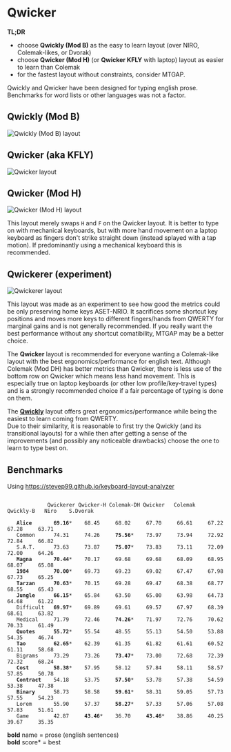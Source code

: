 # Qwicker

**TL;DR**
- choose **Qwickly (Mod B)** as the easy to learn layout (over NIRO, Colemak-likes, or Dvorak)
- choose **Qwicker (Mod H)** (or **Qwicker KFLY** with laptop) layout as easier to learn than Colemak
- for the fastest layout without constraints, consider MTGAP.

Qwickly and Qwicker have been designed for typing english prose. Benchmarks for word lists or other languages was not a factor.

## Qwickly (Mod B)
![Qwickly (Mod B) layout](https://github.com/qwickly-org/Qwicker/blob/master/Qwickly-Mod-B.png)

## Qwicker (aka KFLY)
![Qwicker layout](https://github.com/qwickly-org/Qwicker/blob/master/Qwicker.png)

## Qwicker (Mod H)
![Qwicker (Mod H) layout](https://github.com/qwickly-org/Qwicker/blob/master/Qwicker-Mod-H.png)

This layout merely swaps `H` and `F` on the Qwicker layout. It is better to type on with mechanical keyboards, but with more hand movement on a laptop keyboard as fingers don't strike straight down (instead splayed with a tap motion). If predominantly using a mechanical keyboard this is recommended.

## Qwickerer (experiment)
![Qwickerer layout](https://github.com/qwickly-org/Qwicker/blob/master/Qwickerer.png)

This layout was made as an experiment to see how good the metrics could be only preserving home keys ASET-NRIO. It sacrifices some shortcut key positions and moves more keys to different fingers/hands from QWERTY for marginal gains and is not generally recommended. If you really want the best performance without any shortcut comatibility, MTGAP may be a better choice.

The **Qwicker** layout is recommended for everyone wanting a Colemak-like layout with the best ergonomics/performance for english text. Although Colemak (Mod DH) has better metrics than Qwicker, there is less use of the bottom row on Qwicker which means less hand movement. Thls is especially true on laptop keyboards (or other low profile/key-travel types) and is a strongly recommended choice if a fair percentage of typing is done on them.

The **[Qwickly](https://github.com/qwickly-org/Qwickly)** layout offers great ergonomics/performance while being the easiest to learn coming from QWERTY.<br/>
Due to their similarity, it is reasonable to first try the Qwickly (and its transitional layouts) for a while then after getting a sense of the improvements (and possibly any noticeable drawbacks) choose the one to learn to type best on.

## Benchmarks

Using https://stevep99.github.io/keyboard-layout-analyzer

<pre><code>
             Qwickerer Qwicker-H Colemak-DH Qwicker   Colemak  Qwickly-B   Niro    S.Dvorak

   <b>Alice</b>       <b>69.16</b>*    68.45     68.02     67.70     66.61     67.22     67.28     63.71
   Common      74.31     74.26     <b>75.56</b>*    73.97     73.94     72.92     72.84     66.82
   S.A.T.      73.63     73.87     <b>75.07</b>*    73.83     73.11     72.09     72.00     64.26
   <b>Magna</b>       <b>70.44</b>*    70.17     69.68     69.68     68.09     68.95     68.07     65.08
   <b>1984</b>        <b>70.00</b>*    69.73     69.23     69.02     67.47     67.98     67.73     65.25
   <b>Tarzan</b>      <b>70.63</b>*    70.15     69.28     69.47     68.38     68.77     68.55     65.43
   <b>Jungle</b>      <b>66.15</b>*    65.84     63.50     65.00     63.98     64.73     64.68     61.22
   Difficult   <b>69.97</b>*    69.89     69.61     69.57     67.97     68.39     68.61     63.82
   Medical     71.79     72.46     <b>74.26</b>*    71.97     72.76     70.62     70.33     61.49
   <b>Quotes</b>      <b>55.72</b>*    55.54     48.55     55.13     54.50     53.88     54.35     46.74
   <b>Tao</b>         <b>62.65</b>*    62.39     61.35     61.82     61.61     60.52     61.11     58.68
   Bigrams     73.29     73.26     <b>73.47</b>*    73.00     72.68     72.39     72.32     68.24
   <b>Cost</b>        <b>58.38</b>*    57.95     58.12     57.84     58.11     58.57     57.85     50.78
   <b>Contract</b>    54.18     53.75     <b>57.50</b>*    53.78     57.38     54.59     53.38     47.38
   <b>Binary</b>      58.73     58.58     <b>59.61</b>*    58.31     59.05     57.73     57.55     54.23
   Lorem       55.90     57.37     <b>58.27</b>*    57.33     57.06     57.08     57.83     51.61
   Game        42.87     <b>43.46</b>*    36.70     <b>43.46</b>*    38.86     40.25     39.67     35.35
</code></pre>
**bold** name = prose (english sentences)<br/>
**bold** score* = best
